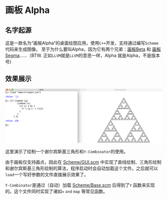 # 画板 Alpha

## 名字起源

这是一款名为“画板Alpha“的桌面绘图应用，使用`C++`开发，支持通过编写`Scheme`代码来生成图像。 至于为什么要叫Alpha，因为它有两个兄弟：[画板Beta](https://github.com/P-ainters/Drawing-Board-Beta) 和 [画板Segma](https://github.com/P-ainters/Drawing-Board-Sigma)……（BTW. 正如`LLVM`就是`LLVM`的意思一样，Alpha 就是Alpha，不是版本号)

## 效果展示

 ![Overview](picture/overview.png)



这里演示了绘制一个谢尔宾斯基三角形和`Y-Combinator`的使用。

由于画板仅支持画点，因此在 [Scheme/GUI.scm](./Scheme/GUI.scm) 中实现了直线绘制、三角形绘制和谢尔宾斯基三角形绘制的算法，程序启动时会自动加载这个文件。之后就可以`load`一个写好参数的文件直接展示效果了。

`Y-Combinator`是通过（自动）加载 [Scheme/Base.scm](./Scheme/Base.scm) 后得到了`Y` 函数来实现的。这个文件同时实现了诸如`=` `and` `map` 等常见函数。
